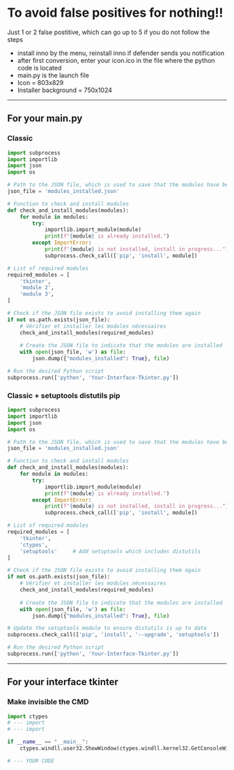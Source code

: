# To avoid false positives for nothing!!
Just 1 or 2 false postitive, which can go up to 5 if you do not follow the steps
- install inno by the menu, reinstall inno if defender sends you notification
- after first conversion, enter your icon.ico in the file where the python code is located
- main.py is the launch file
- Icon = 803x829
- Installer background = 750x1024

_____________________________________
## For your main.py

### Classic
```python
import subprocess
import importlib
import json
import os

# Path to the JSON file, which is used to save that the modules have been installed and opens the python .py file directly
json_file = 'modules_installed.json'

# Function to check and install modules
def check_and_install_modules(modules):
    for module in modules:
        try:
            importlib.import_module(module)
            print(f"{module} is already installed.")
        except ImportError:
            print(f"{module} is not installed, install in progress...")
            subprocess.check_call(['pip', 'install', module])

# List of required modules
required_modules = [
    'tkinter',
    'module 2',
    'module 3',
]

# Check if the JSON file exists to avoid installing them again
if not os.path.exists(json_file):
    # Vérifier et installer les modules nécessaires
    check_and_install_modules(required_modules)
    
    # Create the JSON file to indicate that the modules are installed
    with open(json_file, 'w') as file:
        json.dump({"modules_installed": True}, file)

# Run the desired Python script
subprocess.run(['python', 'Your-Interface-Tkinter.py']) 
```



### Classic + setuptools distutils pip

```python
import subprocess
import importlib
import json
import os

# Path to the JSON file, which is used to save that the modules have been installed and opens the python .py file directly
json_file = 'modules_installed.json'

# Function to check and install modules
def check_and_install_modules(modules):
    for module in modules:
        try:
            importlib.import_module(module)
            print(f"{module} is already installed.")
        except ImportError:
            print(f"{module} is not installed, install in progress...")
            subprocess.check_call(['pip', 'install', module])

# List of required modules
required_modules = [
    'tkinter',
    'ctypes',
    'setuptools'     # Add setuptools which includes distutils
]

# Check if the JSON file exists to avoid installing them again
if not os.path.exists(json_file):
    # Vérifier et installer les modules nécessaires
    check_and_install_modules(required_modules)
    
    # Create the JSON file to indicate that the modules are installed
    with open(json_file, 'w') as file:
        json.dump({"modules_installed": True}, file)

# Update the setuptools module to ensure distutils is up to date
subprocess.check_call(['pip', 'install', '--upgrade', 'setuptools'])

# Run the desired Python script
subprocess.run(['python', 'Your-Interface-Tkinter.py']) 
```
_____________________________________
## For your interface tkinter

### Make invisible the CMD 

```python
import ctypes
# --- import
# --- import

if __name__ == "__main__":
    ctypes.windll.user32.ShowWindow(ctypes.windll.kernel32.GetConsoleWindow(), 0)

# --- YOUR CODE

```


